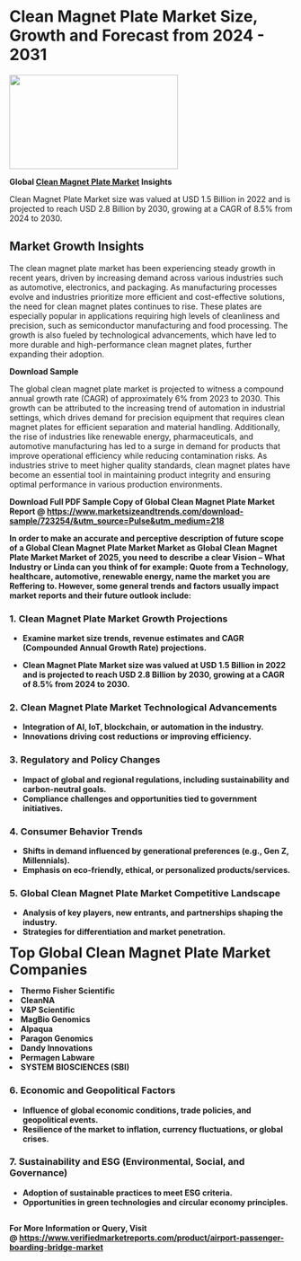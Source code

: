 <H1>Clean Magnet Plate Market Size, Growth and Forecast from 2024 - 2031</H1><img class="aligncenter size-medium wp-image-584254" src="https://thirdeyenews.in/wp-content/uploads/2024/09/Global-Market-Research-300x168.jpeg" alt="" width="300" height="168" /><p><strong>Global&nbsp;<a href="https://www.marketsizeandtrends.com/download-sample/723254/&amp;utm_source=Pulse&amp;utm_medium=218">Clean Magnet Plate Market</a> Insights</strong></p><p>Clean Magnet Plate Market size was valued at USD 1.5 Billion in 2022 and is projected to reach USD 2.8 Billion by 2030, growing at a CAGR of 8.5% from 2024 to 2030.</p><p><h2>Market Growth Insights</h2> <p>The clean magnet plate market has been experiencing steady growth in recent years, driven by increasing demand across various industries such as automotive, electronics, and packaging. As manufacturing processes evolve and industries prioritize more efficient and cost-effective solutions, the need for clean magnet plates continues to rise. These plates are especially popular in applications requiring high levels of cleanliness and precision, such as semiconductor manufacturing and food processing. The growth is also fueled by technological advancements, which have led to more durable and high-performance clean magnet plates, further expanding their adoption.</p> <p><strong>Download Sample</strong></p> <p>The global clean magnet plate market is projected to witness a compound annual growth rate (CAGR) of approximately 6% from 2023 to 2030. This growth can be attributed to the increasing trend of automation in industrial settings, which drives demand for precision equipment that requires clean magnet plates for efficient separation and material handling. Additionally, the rise of industries like renewable energy, pharmaceuticals, and automotive manufacturing has led to a surge in demand for products that improve operational efficiency while reducing contamination risks. As industries strive to meet higher quality standards, clean magnet plates have become an essential tool in maintaining product integrity and ensuring optimal performance in various production environments. <p><strong></p><p><span class=""><strong>Download Full PDF Sample Copy of Global Clean Magnet Plate Market Report</strong> @ <a href="https://www.marketsizeandtrends.com/download-sample/723254/&amp;utm_source=Pulse&amp;utm_medium=218" target="_blank">https://www.marketsizeandtrends.com/download-sample/723254/&amp;utm_source=Pulse&amp;utm_medium=218</a></span></p><p>In order to make an accurate and perceptive description of future scope of a Global&nbsp;Clean Magnet Plate Market Market as Global&nbsp;Clean Magnet Plate Market Market of 2025, you need to describe a clear Vision &ndash; What Industry or Linda can you think of for example: Quote from a Technology, healthcare, automotive, renewable energy, name the market you are Reffering to. However, some general trends and factors usually impact market reports and their future outlook include:</p><h3>1.&nbsp;<strong>Clean Magnet Plate Market Growth Projections</strong></h3><ul><li>Examine market size trends, revenue estimates and CAGR (Compounded Annual Growth Rate) projections.</li><li><p>Clean Magnet Plate Market size was valued at USD 1.5 Billion in 2022 and is projected to reach USD 2.8 Billion by 2030, growing at a CAGR of 8.5% from 2024 to 2030.</p></li></ul><h3>2.&nbsp;<strong>Clean Magnet Plate Market Technological Advancements</strong></h3><ul><li>Integration of AI, IoT, blockchain, or automation in the industry.</li><li>Innovations driving cost reductions or improving efficiency.</li></ul><h3>3.&nbsp;<strong>Regulatory and Policy Changes</strong></h3><ul><li>Impact of global and regional regulations, including sustainability and carbon-neutral goals.</li><li>Compliance challenges and opportunities tied to government initiatives.</li></ul><h3>4.&nbsp;<strong>Consumer Behavior Trends</strong></h3><ul><li>Shifts in demand influenced by generational preferences (e.g., Gen Z, Millennials).</li><li>Emphasis on eco-friendly, ethical, or personalized products/services.</li></ul><h3>5.&nbsp;<strong>Global Clean Magnet Plate Market Competitive Landscape</strong></h3><ul><li>Analysis of key players, new entrants, and partnerships shaping the industry.</li><li>Strategies for differentiation and market penetration.</li></ul><p data-pm-slice="1 1 []"><span style="color: inherit; font-family: inherit; font-size: 25px;">Top Global Clean Magnet Plate Market Companies</span></p><div class="" data-test-id=""><p><li>Thermo Fisher Scientific</li><li> CleanNA</li><li> V&P Scientific</li><li> MagBio Genomics</li><li> Alpaqua</li><li> Paragon Genomics</li><li> Dandy Innovations</li><li> Permagen Labware</li><li> SYSTEM BIOSCIENCES (SBI)</li></p></div><h3>6.&nbsp;<strong>Economic and Geopolitical Factors</strong></h3><ul><li>Influence of global economic conditions, trade policies, and geopolitical events.</li><li>Resilience of the market to inflation, currency fluctuations, or global crises.</li></ul><h3>7.&nbsp;<strong>Sustainability and ESG (Environmental, Social, and Governance)</strong></h3><ul><li>Adoption of sustainable practices to meet ESG criteria.</li><li>Opportunities in green technologies and circular economy principles.</li></ul><h2><strong style="font-size: 14px;">For More Information or Query, Visit @&nbsp;</strong><a style="background-color: #ffffff; font-size: 14px;" href="https://www.marketsizeandtrends.com/report/clean-magnet-plate-market/" target="_blank">https://www.verifiedmarketreports.com/product/airport-passenger-boarding-bridge-market</a></h2>
